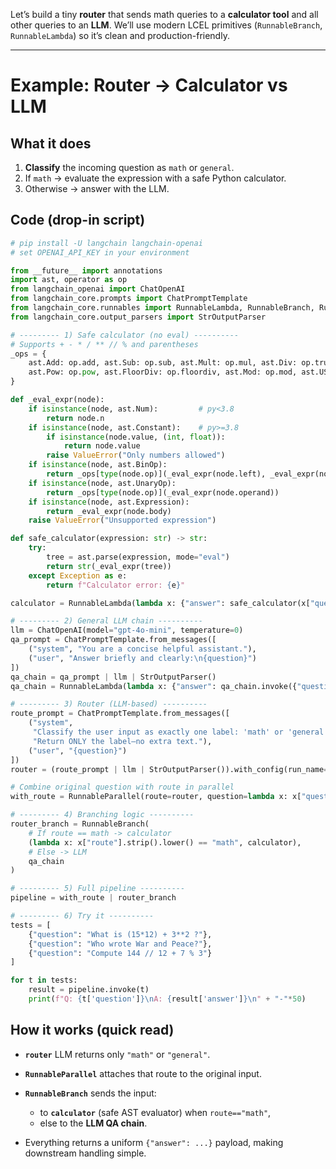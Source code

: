 Let’s build a tiny **router** that sends math queries to a **calculator tool** and all other queries to an **LLM**. We’ll use modern LCEL primitives (`RunnableBranch`, `RunnableLambda`) so it’s clean and production-friendly.

---

# Example: Router → Calculator vs LLM

## What it does

1. **Classify** the incoming question as `math` or `general`.
2. If `math` → evaluate the expression with a safe Python calculator.
3. Otherwise → answer with the LLM.

## Code (drop-in script)

```python
# pip install -U langchain langchain-openai
# set OPENAI_API_KEY in your environment

from __future__ import annotations
import ast, operator as op
from langchain_openai import ChatOpenAI
from langchain_core.prompts import ChatPromptTemplate
from langchain_core.runnables import RunnableLambda, RunnableBranch, RunnableParallel
from langchain_core.output_parsers import StrOutputParser

# --------- 1) Safe calculator (no eval) ----------
# Supports + - * / ** // % and parentheses
_ops = {
    ast.Add: op.add, ast.Sub: op.sub, ast.Mult: op.mul, ast.Div: op.truediv,
    ast.Pow: op.pow, ast.FloorDiv: op.floordiv, ast.Mod: op.mod, ast.USub: op.neg
}

def _eval_expr(node):
    if isinstance(node, ast.Num):         # py<3.8
        return node.n
    if isinstance(node, ast.Constant):    # py>=3.8
        if isinstance(node.value, (int, float)):
            return node.value
        raise ValueError("Only numbers allowed")
    if isinstance(node, ast.BinOp):
        return _ops[type(node.op)](_eval_expr(node.left), _eval_expr(node.right))
    if isinstance(node, ast.UnaryOp):
        return _ops[type(node.op)](_eval_expr(node.operand))
    if isinstance(node, ast.Expression):
        return _eval_expr(node.body)
    raise ValueError("Unsupported expression")

def safe_calculator(expression: str) -> str:
    try:
        tree = ast.parse(expression, mode="eval")
        return str(_eval_expr(tree))
    except Exception as e:
        return f"Calculator error: {e}"

calculator = RunnableLambda(lambda x: {"answer": safe_calculator(x["question"])})

# --------- 2) General LLM chain ----------
llm = ChatOpenAI(model="gpt-4o-mini", temperature=0)
qa_prompt = ChatPromptTemplate.from_messages([
    ("system", "You are a concise helpful assistant."),
    ("user", "Answer briefly and clearly:\n{question}")
])
qa_chain = qa_prompt | llm | StrOutputParser()
qa_chain = RunnableLambda(lambda x: {"answer": qa_chain.invoke({"question": x["question"]})})

# --------- 3) Router (LLM-based) ----------
route_prompt = ChatPromptTemplate.from_messages([
    ("system",
     "Classify the user input as exactly one label: 'math' or 'general'. "
     "Return ONLY the label—no extra text."),
    ("user", "{question}")
])
router = (route_prompt | llm | StrOutputParser()).with_config(run_name="router")

# Combine original question with route in parallel
with_route = RunnableParallel(route=router, question=lambda x: x["question"])

# --------- 4) Branching logic ----------
router_branch = RunnableBranch(
    # If route == math -> calculator
    (lambda x: x["route"].strip().lower() == "math", calculator),
    # Else -> LLM
    qa_chain
)

# --------- 5) Full pipeline ----------
pipeline = with_route | router_branch

# --------- 6) Try it ----------
tests = [
    {"question": "What is (15*12) + 3**2 ?"},
    {"question": "Who wrote War and Peace?"},
    {"question": "Compute 144 // 12 + 7 % 3"}
]

for t in tests:
    result = pipeline.invoke(t)
    print(f"Q: {t['question']}\nA: {result['answer']}\n" + "-"*50)
```

## How it works (quick read)

* **`router`** LLM returns only `"math"` or `"general"`.
* **`RunnableParallel`** attaches that route to the original input.
* **`RunnableBranch`** sends the input:

  * to **`calculator`** (safe AST evaluator) when `route=="math"`,
  * else to the **LLM QA chain**.
* Everything returns a uniform `{"answer": ...}` payload, making downstream handling simple.

